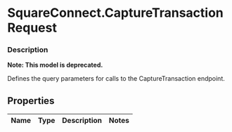 # SquareConnect.CaptureTransactionRequest

### Description
**Note: This model is deprecated.**

Defines the query parameters for calls to the CaptureTransaction endpoint.

## Properties
Name | Type | Description | Notes
------------ | ------------- | ------------- | -------------


